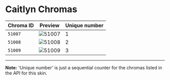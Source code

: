 # Caitlyn Chromas

| Chroma ID | Preview | Unique number |
|---|---|---|
| `51007` | ![51007](https://raw.communitydragon.org/latest/plugins/rcp-be-lol-game-data/global/default/v1/champion-chroma-images/51/51007.png) | 1 |
| `51008` | ![51008](https://raw.communitydragon.org/latest/plugins/rcp-be-lol-game-data/global/default/v1/champion-chroma-images/51/51008.png) | 2 |
| `51009` | ![51009](https://raw.communitydragon.org/latest/plugins/rcp-be-lol-game-data/global/default/v1/champion-chroma-images/51/51009.png) | 3 |

---

**Note:** 'Unique number' is just a sequential counter for the chromas listed in the API for this skin.